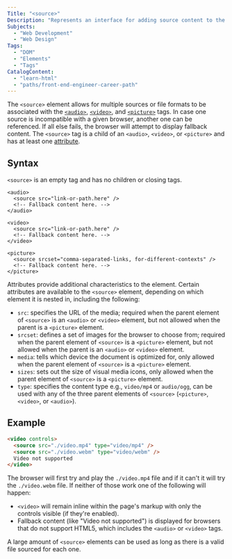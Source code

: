 ```yaml
---
Title: "<source>"
Description: "Represents an interface for adding source content to the page."
Subjects:
  - "Web Development"
  - "Web Design"
Tags:
  - "DOM"
  - "Elements"
  - "Tags"
CatalogContent:
  - "learn-html"
  - "paths/front-end-engineer-career-path"
---
```


The `<source>` element allows for multiple sources or file formats to be associated with the [`<audio>`](https://www.codecademy.com/resources/docs/html/elements/audio), [`<video>`](https://www.codecademy.com/resources/docs/html/elements/video), and [`<picture>`](https://www.codecademy.com/resources/docs/html/elements/picture) tags. In case one source is incompatible with a given browser, another one can be referenced. If all else fails, the browser will attempt to display fallback content. The `<source>` tag is a child of an `<audio>`, `<video>`, or `<picture>` and has at least one [attribute](https://www.codecademy.com/resources/docs/html/attributes).

## Syntax

`<source>` is an empty tag and has no children or closing tags.

```pseudo
<audio>
  <source src="link-or-path.here" />
  <!-- Fallback content here. -->
</audio>

<video>
  <source src="link-or-path.here" />
  <!-- Fallback content here. -->
</video>

<picture>
  <source srcset="comma-separated-links, for-different-contexts" />
  <!-- Fallback content here. -->
</picture>
```

Attributes provide additional characteristics to the element. Certain attributes are available to the `<source>` element, depending on which element it is nested in, including the following:

- `src`: specifies the URL of the media; required when the parent element of `<source>` is an `<audio>` or `<video>` element, but not allowed when the parent is a `<picture>` element.
- `srcset`: defines a set of images for the browser to choose from; required when the parent element of `<source>` is a `<picture>` element, but not allowed when the parent is an `<audio>` or `<video>` element.
- `media`: tells which device the document is optimized for, only allowed when the parent element of `<source>` is a `<picture>` element.
- `sizes`: sets out the size of visual media icons, only allowed when the parent element of `<source>` is a `<picture>` element.
- `type`: specifies the content type e.g., `video/mp4` or `audio/ogg`, can be used with any of the three parent elements of `<source>` (`<picture>`, `<video>`, or `<audio>`).

## Example

```html
<video controls>
  <source src="./video.mp4" type="video/mp4" />
  <source src="./video.webm" type="video/webm" />
  Video not supported
</video>
```

The browser will first try and play the `./video.mp4` file and if it can't it will try the `./video.webm` file. If neither of those work one of the following will happen:

- `<video>` will remain inline within the page's markup with only the controls visible (if they're enabled).
- Fallback content (like "Video not supported") is displayed for browsers that do not support HTML5, which includes the `<audio>` or `<video>` tags.

A large amount of `<source>` elements can be used as long as there is a valid file sourced for each one.
